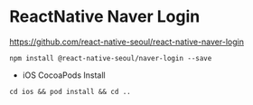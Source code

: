 # ReactNative Naver Login

https://github.com/react-native-seoul/react-native-naver-login

```
npm install @react-native-seoul/naver-login --save
```

- iOS CocoaPods Install

```
cd ios && pod install && cd ..
```
